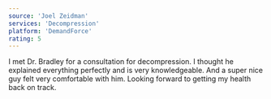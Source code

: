 ```yaml
---
source: 'Joel Zeidman'
services: 'Decompression'
platform: 'DemandForce'
rating: 5
---
```


I met Dr. Bradley for a consultation for decompression. I thought he explained everything perfectly and is very knowledgeable. And a super nice guy felt very comfortable with him. Looking forward to getting my health back on track.

